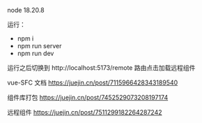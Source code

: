 node 18.20.8

运行：
- npm i
- npm run server
- npm run dev

运行之后切换到 http://localhost:5173/remote 路由点击加载远程组件

vue-SFC 文档
https://juejin.cn/post/7115966428343189540

组件库打包
https://juejin.cn/post/7452529073208197174

 远程组件
 https://juejin.cn/post/7511299182264287242